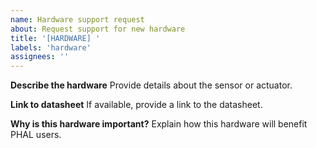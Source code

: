 ```yaml
---
name: Hardware support request
about: Request support for new hardware
title: '[HARDWARE] '
labels: 'hardware'
assignees: ''
---
```


**Describe the hardware**
Provide details about the sensor or actuator.

**Link to datasheet**
If available, provide a link to the datasheet.

**Why is this hardware important?**
Explain how this hardware will benefit PHAL users.
